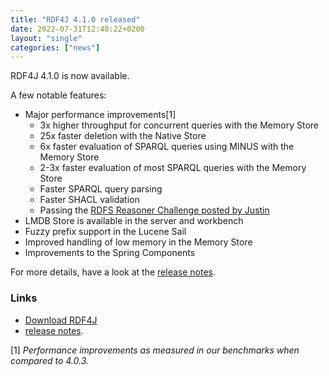 ```yaml
---
title: "RDF4J 4.1.0 released"
date: 2022-07-31T12:40:22+0200
layout: "single"
categories: ["news"]
---
```

RDF4J 4.1.0 is now available.

A few notable features:
- Major performance improvements[1]
    - 3x higher throughput for concurrent queries with the Memory Store
    - 25x faster deletion with the Native Store
    - 6x faster evaluation of SPARQL queries using MINUS with the Memory Store
    - 2-3x faster evaluation of most SPARQL queries with the Memory Store
    - Faster SPARQL query parsing
    - Faster SHACL validation
    - Passing the [RDFS Reasoner Challenge posted by Justin](https://gist.github.com/justin2004/f9d07adf4e7c2c422be3e0ba92f278d2)
- LMDB Store is available in the server and workbench
- Fuzzy prefix support in the Lucene Sail
- Improved handling of low memory in the Memory Store
- Improvements to the Spring Components

For more details, have a look at the [release notes](/release-notes/4.1.0).
<!--more-->
### Links

- [Download RDF4J](/download/)
- [release notes](/release-notes/4.1.0).


[1] *Performance improvements as measured in our benchmarks when compared to 4.0.3.*

